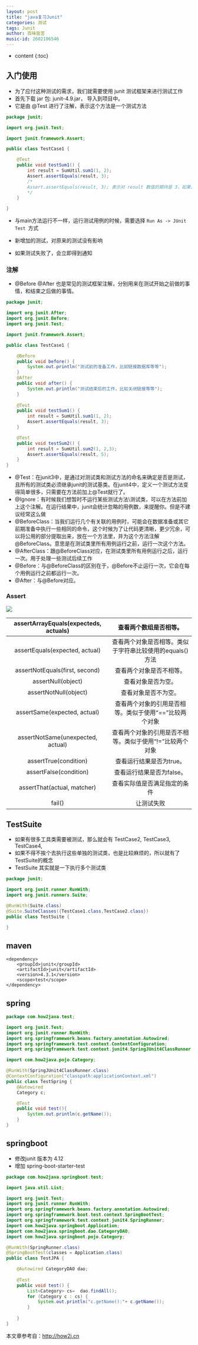 ```yaml
---
layout: post
title: "java复习Junit"
categories: 测试
tags: Junit
author: 百味皆苦
music-id: 2602106546
---
```


* content
{:toc}
## 入门使用

- 为了应付这种测试的需求，我们就需要使用 junit 测试框架来进行测试工作
- 首先下载 jar 包:  junit-4.9.jar， 导入到项目中。
- 它是由 @Test 进行了注解，表示这个方法是一个测试方法

```java
package junit;

import org.junit.Test;

import junit.framework.Assert;

public class TestCase1 {

    @Test
    public void testSum1() {
    	int result = SumUtil.sum1(1, 2);
    	Assert.assertEquals(result, 3);
        /*
        Assert.assertEquals(result, 3); 表示对 result 数值的期待是 3，如果是其他数值，就无法通过		 测试。
        */
    }

}

```

- 与main方法运行不一样，运行测试用例的时候，需要选择 `Run As -> JUnit Test `方式

- 新增加的测试，对原来的测试没有影响
- 如果测试失败了，会立即得到通知



### 注解

- @Before @After 也是常见的测试框架注解，分别用来在测试开始之前做的事情，和结束之后做的事情。

```java
package junit;

import org.junit.After;
import org.junit.Before;
import org.junit.Test;

import junit.framework.Assert;

public class TestCase1 {

	@Before
	public void before() {
		System.out.println("测试前的准备工作，比如链接数据库等等");
	}
	@After
	public void after() {
		System.out.println("测试结束后的工作，比如关闭链接等等");
	}
	
    @Test
    public void testSum1() {
    	int result = SumUtil.sum1(1, 2);
    	Assert.assertEquals(result, 3);
    }

    @Test
    public void testSum2() {
    	int result = SumUtil.sum2(1, 2,3);
    	Assert.assertEquals(result, 5);
    }
}

```

- @Test：在junit3中，是通过对测试类和测试方法的命名来确定是否是测试，且所有的测试类必须继承junit的测试基类。在junit4中，定义一个测试方法变得简单很多，只需要在方法前加上@Test就行了。
- @Ignore：有时候我们想暂时不运行某些测试方法\测试类，可以在方法前加上这个注解。在运行结果中，junit会统计忽略的用例数，来提醒你。但是不建议经常这么做
- @BeforeClass：当我们运行几个有关联的用例时，可能会在数据准备或其它前期准备中执行一些相同的命令，这个时候为了让代码更清晰，更少冗余，可以将公用的部分提取出来，放在一个方法里，并为这个方法注解@BeforeClass。意思是在测试类里所有用例运行之前，运行一次这个方法。
- @AfterClass：跟@BeforeClass对应，在测试类里所有用例运行之后，运行一次。用于处理一些测试后续工作
- @Before：与@BeforeClass的区别在于，@Before不止运行一次，它会在每个用例运行之前都运行一次。
- @After：与@Before对应。

### Assert

![](http://stepimagewm.how2j.cn/8832.png)

| assertArrayEquals(expecteds, actuals) |           查看两个数组是否相等。            |
| :-----------------------------------: | :------------------------------: |
|    assertEquals(expected, actual)     | 查看两个对象是否相等。类似于字符串比较使用的equals()方法 |
|    assertNotEquals(first, second)     |           查看两个对象是否不相等。           |
|          assertNull(object)           |            查看对象是否为空。             |
|         assertNotNull(object)         |            查看对象是否不为空。            |
|     assertSame(expected, actual)      |  查看两个对象的引用是否相等。类似于使用“==”比较两个对象   |
|   assertNotSame(unexpected, actual)   |  查看两个对象的引用是否不相等。类似于使用“!=”比较两个对象  |
|         assertTrue(condition)         |          查看运行结果是否为true。          |
|        assertFalse(condition)         |         查看运行结果是否为false。          |
|      assertThat(actual, matcher)      |          查看实际值是否满足指定的条件          |
|                fail()                 |              让测试失败               |



## TestSuite

- 如果有很多工具类需要被测试，那么就会有 TestCase2, TestCase3, TestCase4,
- 如果不得不挨个去执行这些单独的测试类，也是比较麻烦的，所以就有了 TestSuite的概念
- TestSuite 其实就是一下执行多个测试类

```java
package junit;

import org.junit.runner.RunWith;
import org.junit.runners.Suite;

@RunWith(Suite.class)
@Suite.SuiteClasses({TestCase1.class,TestCase2.class})
public class TestSuite {

}

```



## maven

```
<dependency>
    <groupId>junit</groupId>
    <artifactId>junit</artifactId>
    <version>4.3.1</version>
    <scope>test</scope>
</dependency>
```

## spring

```java
package com.how2java.test;

import org.junit.Test;
import org.junit.runner.RunWith;
import org.springframework.beans.factory.annotation.Autowired;
import org.springframework.test.context.ContextConfiguration;
import org.springframework.test.context.junit4.SpringJUnit4ClassRunner;

import com.how2java.pojo.Category;

@RunWith(SpringJUnit4ClassRunner.class)
@ContextConfiguration("classpath:applicationContext.xml")
public class TestSpring {
	@Autowired
	Category c;

	@Test
	public void test(){
		System.out.println(c.getName());
	}
}

```



## springboot

- 修改junit 版本为 4.12
- 增加 spring-boot-starter-test

```java
package com.how2java.springboot.test;

import java.util.List;

import org.junit.Test;
import org.junit.runner.RunWith;
import org.springframework.beans.factory.annotation.Autowired;
import org.springframework.boot.test.context.SpringBootTest;
import org.springframework.test.context.junit4.SpringRunner;
import com.how2java.springboot.Application;
import com.how2java.springboot.dao.CategoryDAO;
import com.how2java.springboot.pojo.Category;

@RunWith(SpringRunner.class)
@SpringBootTest(classes = Application.class)
public class TestJPA {

	@Autowired CategoryDAO dao;
	
	@Test
	public void test() {
		List<Category> cs=  dao.findAll();
		for (Category c : cs) {
			System.out.println("c.getName():"+ c.getName());
		}
		
	}
}

```

本文章参考自：http://how2j.cn